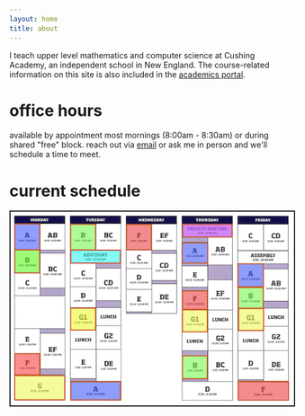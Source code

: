 ```yaml
---
layout: home
title: about
---
```


I teach upper level mathematics and computer science at Cushing Academy, an independent school in New England. The course-related information on this site is also included in the <a href="https://cushing.myschoolapp.com/app#login" target="_blank">academics portal</a>.

# office hours

available by appointment most mornings (8:00am - 8:30am) or during shared "free" block. reach out via <a href="mailto:dshubleka@cushing.org">email</a> or ask me in person and we'll schedule a time to meet.

# current schedule 
<!-- <p align="center">A = AP Calculus AB :: B = Multivariable Calculus :: F = AP Computer Science A :: G1 = AP Calculus BC</p> -->

<p align="center"> <img src="/d-img/schedule.png" border="2"> </p>

<!-- # contact me

<center> <iframe src="https://docs.google.com/forms/d/e/1FAIpQLSfk3MsgYHHCfX69rYixFbnQIuGToOyGh9GlpIXcycYWO-BrWg/viewform?embedded=true" width="600" height="1000" frameborder="0" marginheight="0" marginwidth="0">Loading…</iframe> </center>

-->
